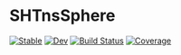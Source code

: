 # SHTnsSphere

[![Stable](https://img.shields.io/badge/docs-stable-blue.svg)](https://ClimFlows.github.io/SHTnsSpheres.jl/stable/)
[![Dev](https://img.shields.io/badge/docs-dev-blue.svg)](https://ClimFlows.github.io/SHTnsSpheres.jl/dev/)
[![Build Status](https://github.com/ClimFlows/SHTnsSpheres.jl/actions/workflows/CI.yml/badge.svg?branch=main)](https://github.com/ClimFlows/SHTnsSpheres.jl/actions/workflows/CI.yml?query=branch%3Amain)
[![Coverage](https://codecov.io/gh/ClimFlows/SHTnsSpheres.jl/branch/main/graph/badge.svg)](https://codecov.io/gh/ClimFlows/SHTnsSpheres.jl)
